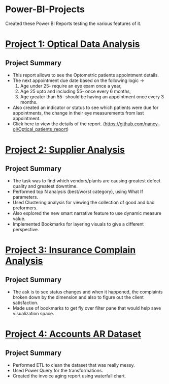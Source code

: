 # Power-BI-Projects
Created these Power BI Reports testing the various features of it. 

# [Project 1: Optical Data Analysis](https://github.com/nancy-gl/Optical_patients_report)
## Project Summary 
* This report allows to see the Optometric patients appointment details.
* The next appointment due date based on the following logic -> 
  1. Age under 25- require an eye exam once a year,
  2. Age 25 upto and including 55- once every 6 months,
  3. Age greater than 55- should be having an appointment once every 3 months.
* Also created an indicator or status to see which patients were due for appointments, the change in their eye measurements from last appointment.
* Click here to view the details of the report. (https://github.com/nancy-gl/Optical_patients_report)

# [Project 2: Supplier Analysis](https://github.com/nancy-gl/Supplier_Analysis_report)
## Project Summary
* The task was to find which vendors/plants are causing greatest defect quality and greatest downtime.
* Performed top N analysis (best/worst category), using What If parameters.
* Used Clustering analysis for viewing the collection of good and bad preformers.
* Also explored the new smart narrative feature to use dynamic measure value.
* Implemented Bookmarks for layering visuals to give a different perspective.

# [Project 3: Insurance Complain Analysis](https://github.com/nancy-gl/Reports)
## Project Summary
* The ask is to see status changes and when it happened, the complaints broken down by the dimension and also to figure out the client satisfaction.
* Made use of bookmarks to get fly over filter pane that would help save visualization space.

# [Project 4: Accounts AR Dataset](https://github.com/nancy-gl/Reports)
## Project Summary
* Performed ETL to clean the dataset that was really messy.
* Used Power Query for the transformations. 
* Created the invoice aging report using waterfall chart.
